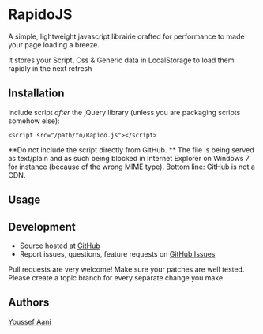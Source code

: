 # RapidoJS

A simple, lightweight javascript librairie crafted for performance to made your page loading a breeze.

It stores your Script, Css & Generic data in LocalStorage to load them rapidly in the next refresh

## Installation

Include script *after* the jQuery library (unless you are packaging scripts somehow else):

    <script src="/path/to/Rapido.js"></script>

**Do not include the script directly from GitHub. ** The file is being served as text/plain and as such being blocked
in Internet Explorer on Windows 7 for instance (because of the wrong MIME type). Bottom line: GitHub is not a CDN.

## Usage


## Development

- Source hosted at [GitHub](https://github.com/youaani/RapidoJS)
- Report issues, questions, feature requests on [GitHub Issues](https://github.com/youaani/RapidoJS/issues)

Pull requests are very welcome! Make sure your patches are well tested. Please create a topic branch for every separate change you make.

## Authors

[Youssef Aani](https://github.com/youaani)